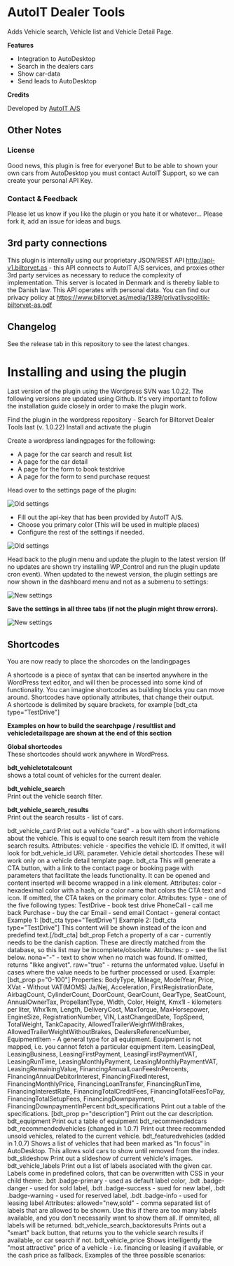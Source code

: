 # AutoIT Dealer Tools

Adds Vehicle search, Vehicle list and Vehicle Detail Page.

**Features**

* Integration to AutoDesktop
* Search in the dealers cars
* Show car-data
* Send leads to AutoDesktop


**Credits**

Developed by [AutoIT A/S](https://biltorvet.as)


## Other Notes
### License
Good news, this plugin is free for everyone! But to be able to shown your own cars from AutoDesktop you must contact AutoIT Support, 
so we can create your personal API Key.


### Contact & Feedback
Please let us know if you like the plugin or you hate it or whatever... Please fork it, add an issue for ideas and bugs.

## 3rd party connections
This plugin is internally using our proprietary JSON/REST API http://api-v1.biltorvet.as - 
this API connects to AutoIT A/S services, and proxies other 3rd party services as necessary to reduce the complexity of implementation. 
This server is located in Denmark and is thereby liable to the Danish law. This API operates with personal data. 
You can find our privacy policy at https://www.biltorvet.as/media/1389/privatlivspolitik-biltorvet-as.pdf

## Changelog
See the release tab in this repository to see the latest changes.

# Installing and using the plugin
Last version of the plugin using the Wordpress SVN was 1.0.22. The following versions are updated using Github. It's very important to follow the installation guide closely in order to make the plugin work.

Find the plugin in the wordpress repository - Search for Biltorvet Dealer Tools last (v. 1.0.22)
Install and activate the plugin

Create a wordpress landingpages for the following:
* A page for the car search and result list
* A page for the car detail
* A page for the form to book testdrive 
* A page for the form to send purchase request

Head over to the settings page of the plugin:  

![Old settings](https://www.autoit.dk/Media/autoit-dealer-tools/bdt-biltorvet-settings-old.png)

* Fill out the api-key that has been provided by AutoIT A/S.
* Choose you primary color (This will be used in multiple places)
* Configure the rest of the settings if needed.  

![Old settings](https://www.autoit.dk/Media/autoit-dealer-tools/bdt-biltorvet-settings-old-view.png)

Head back to the plugin menu and update the plugin to the latest version (If no updates are shown try installing WP_Control and run the plugin update cron event).
When updated to the newest version, the plugin settings are now shown in the dashboard menu and not as a submenu to settings:  

![New settings](https://www.autoit.dk/Media/autoit-dealer-tools/bdt-autoit-settings-new.png)

__Save the settings in all three tabs (if not the plugin might throw errors).__  

![New settings](https://www.autoit.dk/Media/autoit-dealer-tools/bdt-autoit-settings-view.png)

## Shortcodes
You are now ready to place the shorcodes on the landingpages  

A shortcode is a piece of syntax that can be inserted anywhere in the WordPress text editor, and will then be processed into some kind of functionality. You can imagine shortcodes as building blocks you can move around. Shortcodes have optionally attributes, that change their output.  
A shortcode is delimited by square brackets, for example [bdt_cta type="TestDrive"]  

__Examples on how to build the searchpage / resultlist and vehicledetailspage are shown at the end of this section__  


__Global shortcodes__  
These shortcodes should work anywhere in WordPress.  


__bdt_vehicletotalcount__  
shows a total count of vehicles for the current dealer.  

__bdt_vehicle_search__  
Print out the vehicle search filter.  

__bdt_vehicle_search_results__  
Print out the search results - list of cars.  

bdt_vehicle_card
Print out a vehicle "card" - a box with short informations about the vehicle. This is equal to one search result item from the vehicle search results.
Attributes:
vehicle - specifies the vehicle ID. If omitted, it will look for bdt_vehicle_id URL parameter.
Vehicle detail shortcodes
These will work only on a vehicle detail template page.
bdt_cta
This will generate a CTA button, with a link to the contact page or booking page with parameters that facilitate the leads functionality. It can be
opened and content inserted will become wrapped in a link element.
Attributes:
color - hexadeximal color with a hash, or a color name that colors the CTA text and icon. If omitted, the CTA takes on the primary color.
Attributes:
type - one of the five following types:
TestDrive - book test drive
PhoneCall - call me back
Purchase - buy the car
Email - send email
Contact - general contact
Example 1: [bdt_cta type="TestDrive"]
Example 2: [bdt_cta type="TestDrive"] This content will be shown instead of the icon and predefind text.[/bdt_cta]
bdt_prop
Fetch a property of a car - currently needs to be the danish caption. These are directly matched from the database, so this list may be
incomplete/obsolete.
Attributes:
p - see the list below.
nona="-" - text to show when no match was found. If omitted, returns "Ikke angivet".
raw="true" - returns the unformated value. Useful in cases where the value needs to be further processed or used.
Example: [bdt_prop p="0-100"]
Properties:
BodyType,
Mileage,
ModelYear,
Price,
XVat - Without VAT(MOMS) Ja/Nej,
Acceleration,
FirstRegistrationDate,
AirbagCount,
CylinderCount,
DoorCount,
GearCount,
GearType,
SeatCount,
AnnualOwnerTax,
PropellantType,
Width,
Color,
Height,
Kmx1l - kilometers per liter,
Whx1km,
Length,
DeliveryCost,
MaxTorque,
MaxHorsepower,
EngineSize,
RegistrationNumber,
VIN,
LastChangedDate,
TopSpeed,
TotalWeight,
TankCapacity,
AllowedTrailerWeightWithBrakes,
AllowedTrailerWeightWithoutBrakes,
DealersReferenceNumber,
EquipmentItem - A general type for all equipment. Equipment is not mapped, i.e. you cannot fetch a particular equipment item.
LeasingDeal,
LeasingBusiness,
LeasingFirstPayment,
LeasingFirstPaymentVAT,
LeasingRunTime,
LeasingMonthlyPayment,
LeasingMonthlyPaymentVAT,
LeasingRemainingValue,
FinancingAnnualLoanFeesInPercents,
FinancingAnnualDebitorInterest,
FinancingFixedInterest,
FinancingMonthlyPrice,
FinancingLoanTransfer,
FinancingRunTime,
FinancingInterestRate,
FinancingTotalCreditFees,
FinancingTotalFeesToPay,
FinancingTotalSetupFees,
FinancingDownpayment,
FinancingDownpaymentInPercent
bdt_specifications
Print out a table of the specifications.
[bdt_prop p="description"]
Print out the car description.
bdt_equipment
Print out a table of equipment
bdt_recommendedcars bdt_recommendedvehicles (changed in 1.0.7)
Print out three recommended unsold vehicles, related to the current vehicle.
bdt_featuredvehicles (added in 1.0.7)
Shows a list of vehicles that had been marked as "In focus" in AutoDesktop. This allows sold cars to show until removed from the index.
bdt_slideshow
Print out a slideshow of current vehicle's images.
bdt_vehicle_labels
Print out a list of labels asociated with the given car. Labels come in predefined colors, that can be overwritten with CSS in your child theme:
.bdt .badge-primary - used as default label color,
.bdt .badge-danger - used for sold label,
.bdt .badge-success - sued for new label,
.bdt .badge-warning - used for reserved label,
.bdt .badge-info - used for leasing label
Attributes:
allowed="new,sold" - comma separated list of labels that are allowed to be shown. Use this if there are too many labels available, and
you don't necessarily want to show them all. If ommited, all labels will be returned.
bdt_vehicle_search_backtoresults
Prints out a "smart" back button, that returns you to the vehicle search results if available, or car search if not.
bdt_vehicle_price
Shows intelligently the "most attractive" price of a vehicle - i.e. financing or leasing if available, or the cash price as fallback.
Examples of the three possible scenarios:






